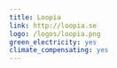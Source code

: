 ```yaml
---
title: Loopia
link: http://loopia.se
logo: /logos/loopia.png
green_electricity: yes
climate_compensating: yes
---
```

